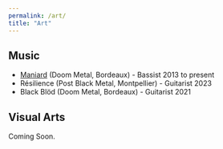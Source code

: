 ```yaml
---
permalink: /art/
title: "Art"
---
```


## Music

- [Maniard](https://maniard.bandcamp.com/) (Doom Metal, Bordeaux) - Bassist 2013 to present
- Résilience (Post Black Metal, Montpellier) - Guitarist 2023
- Black Blöd (Doom Metal, Bordeaux) - Guitarist 2021

## Visual Arts

Coming Soon.